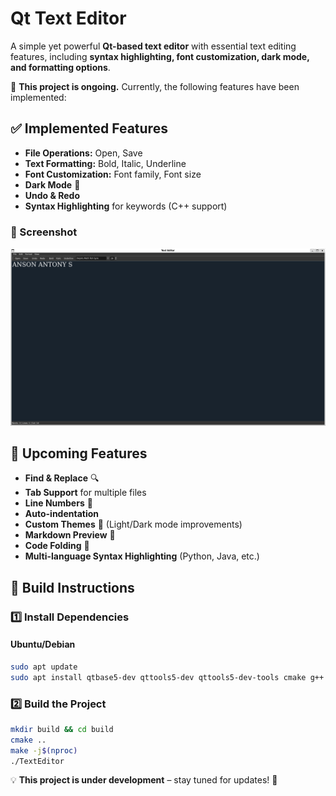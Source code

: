 
# Qt Text Editor  

A simple yet powerful **Qt-based text editor** with essential text editing features, including **syntax highlighting, font customization, dark mode, and formatting options**.  

🚧 **This project is ongoing.** Currently, the following features have been implemented:  

## ✅ **Implemented Features**  
- **File Operations:** Open, Save  
- **Text Formatting:** Bold, Italic, Underline  
- **Font Customization:** Font family, Font size  
- **Dark Mode** 🌙  
- **Undo & Redo**  
- **Syntax Highlighting** for keywords (C++ support)  

### **📸 Screenshot**  
![Text Editor Screenshot](images/demo.png)

## 🚀 **Upcoming Features**  
- **Find & Replace** 🔍  
- **Tab Support** for multiple files  
- **Line Numbers** 📌  
- **Auto-indentation**  
- **Custom Themes** 🎨 (Light/Dark mode improvements)  
- **Markdown Preview** 📖  
- **Code Folding** 🔽  
- **Multi-language Syntax Highlighting** (Python, Java, etc.)  

## 🔧 **Build Instructions**  
### **1️⃣ Install Dependencies**  
#### Ubuntu/Debian  
```sh
sudo apt update
sudo apt install qtbase5-dev qttools5-dev qttools5-dev-tools cmake g++
```


### **2️⃣ Build the Project**  
```sh
mkdir build && cd build
cmake ..
make -j$(nproc)
./TextEditor
```

💡 **This project is under development** – stay tuned for updates! 🚀  
